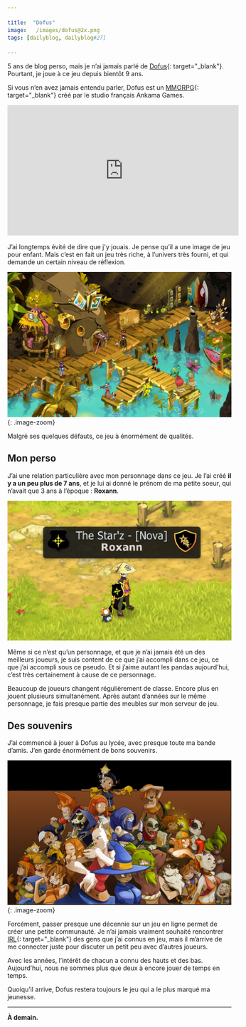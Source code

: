 ```yaml
---

title:  "Dofus"
image:   /images/dofus@2x.png
tags: [dailyblog, dailyblog#27]
    
---
```


5 ans de blog perso, mais je n’ai jamais parlé de [Dofus](http://www.dofus.com/fr){: target="_blank"}. Pourtant, je joue à ce jeu depuis bientôt 9 ans.

Si vous n’en avez jamais entendu parler, Dofus est un [MMORPG](https://youtu.be/HXstRfE9AVU){: target="_blank"} créé par le studio français Ankama Games.

<iframe width="520" height="293" src="https://www.youtube.com/embed/lAp_FANpjdo?rel=0&amp;showinfo=0" frameborder="0" allowfullscreen></iframe>

J’ai longtemps évité de dire que j'y jouais. Je pense qu’il a une image de jeu pour enfant. Mais c’est en fait un jeu très riche, à l’univers très fourni, et qui demande un certain niveau de réflexion.

![In Game](/images/in-game@2x.jpg){: .image-zoom}

Malgré ses quelques défauts, ce jeu à énormément de qualités.

## Mon perso

J’ai une relation particulière avec mon personnage dans ce jeu. Je l’ai créé **il y a un peu plus de 7 ans**, et je lui ai donné le prénom de ma petite soeur, qui n’avait que 3 ans à l’époque : **Roxann**.

![Roxann](/images/roxann@2x.png)

Même si ce n’est qu’un personnage, et que je n’ai jamais été un des meilleurs joueurs, je suis content de ce que j’ai accompli dans ce jeu, ce que j’ai accompli sous ce pseudo. Et si j’aime autant les pandas aujourd’hui, c’est très certainement à cause de ce personnage.

Beaucoup de joueurs changent régulièrement de classe. Encore plus en jouent plusieurs simultanément. Après autant d’années sur le même personnage, je fais presque partie des meubles sur mon serveur de jeu.

## Des souvenirs

J’ai commencé à jouer à Dofus au lycée, avec presque toute ma bande d’amis. J’en garde énormément de bons souvenirs.

![Old school](/images/old-intro@2x.jpg){: .image-zoom}

Forcément, passer presque une décennie sur un jeu en ligne permet de créer une petite communauté. Je n’ai jamais vraiment souhaité rencontrer [IRL](https://fr.wikipedia.org/wiki/Vraie_vie){: target="_blank"} des gens que j’ai connus en jeu, mais il m’arrive de me connecter juste pour discuter un petit peu avec d’autres joueurs.

Avec les années, l’intérêt de chacun a connu des hauts et des bas. Aujourd’hui, nous ne sommes plus que deux à encore jouer de temps en temps.

Quoiqu’il arrive, Dofus restera toujours le jeu qui a le plus marqué ma jeunesse.

____

**À demain.**